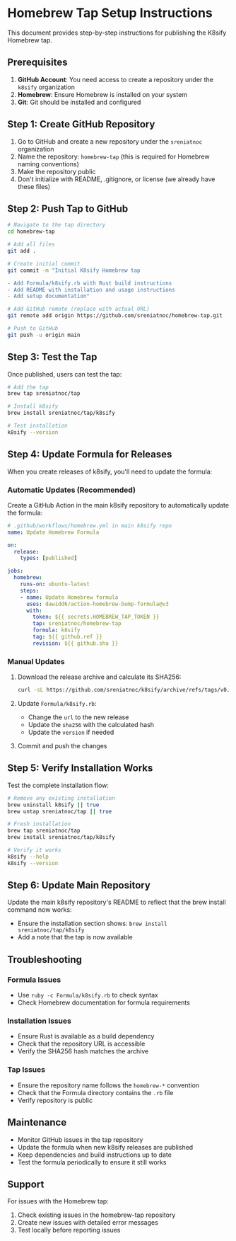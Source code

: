 # Homebrew Tap Setup Instructions

This document provides step-by-step instructions for publishing the K8sify Homebrew tap.

## Prerequisites

1. **GitHub Account**: You need access to create a repository under the `k8sify` organization
2. **Homebrew**: Ensure Homebrew is installed on your system
3. **Git**: Git should be installed and configured

## Step 1: Create GitHub Repository

1. Go to GitHub and create a new repository under the `sreniatnoc` organization
2. Name the repository: `homebrew-tap` (this is required for Homebrew naming conventions)
3. Make the repository public
4. Don't initialize with README, .gitignore, or license (we already have these files)

## Step 2: Push Tap to GitHub

```bash
# Navigate to the tap directory
cd homebrew-tap

# Add all files
git add .

# Create initial commit
git commit -m "Initial K8sify Homebrew tap

- Add Formula/k8sify.rb with Rust build instructions
- Add README with installation and usage instructions
- Add setup documentation"

# Add GitHub remote (replace with actual URL)
git remote add origin https://github.com/sreniatnoc/homebrew-tap.git

# Push to GitHub
git push -u origin main
```

## Step 3: Test the Tap

Once published, users can test the tap:

```bash
# Add the tap
brew tap sreniatnoc/tap

# Install k8sify
brew install sreniatnoc/tap/k8sify

# Test installation
k8sify --version
```

## Step 4: Update Formula for Releases

When you create releases of k8sify, you'll need to update the formula:

### Automatic Updates (Recommended)

Create a GitHub Action in the main k8sify repository to automatically update the formula:

```yaml
# .github/workflows/homebrew.yml in main k8sify repo
name: Update Homebrew Formula

on:
  release:
    types: [published]

jobs:
  homebrew:
    runs-on: ubuntu-latest
    steps:
    - name: Update Homebrew formula
      uses: dawidd6/action-homebrew-bump-formula@v3
      with:
        token: ${{ secrets.HOMEBREW_TAP_TOKEN }}
        tap: sreniatnoc/homebrew-tap
        formula: k8sify
        tag: ${{ github.ref }}
        revision: ${{ github.sha }}
```

### Manual Updates

1. Download the release archive and calculate its SHA256:
   ```bash
   curl -sL https://github.com/sreniatnoc/k8sify/archive/refs/tags/v0.1.0.tar.gz | shasum -a 256
   ```

2. Update `Formula/k8sify.rb`:
   - Change the `url` to the new release
   - Update the `sha256` with the calculated hash
   - Update the `version` if needed

3. Commit and push the changes

## Step 5: Verify Installation Works

Test the complete installation flow:

```bash
# Remove any existing installation
brew uninstall k8sify || true
brew untap sreniatnoc/tap || true

# Fresh installation
brew tap sreniatnoc/tap
brew install sreniatnoc/tap/k8sify

# Verify it works
k8sify --help
k8sify --version
```

## Step 6: Update Main Repository

Update the main k8sify repository's README to reflect that the brew install command now works:

- Ensure the installation section shows: `brew install sreniatnoc/tap/k8sify`
- Add a note that the tap is now available

## Troubleshooting

### Formula Issues
- Use `ruby -c Formula/k8sify.rb` to check syntax
- Check Homebrew documentation for formula requirements

### Installation Issues
- Ensure Rust is available as a build dependency
- Check that the repository URL is accessible
- Verify the SHA256 hash matches the archive

### Tap Issues
- Ensure the repository name follows the `homebrew-*` convention
- Check that the Formula directory contains the `.rb` file
- Verify repository is public

## Maintenance

- Monitor GitHub issues in the tap repository
- Update the formula when new k8sify releases are published
- Keep dependencies and build instructions up to date
- Test the formula periodically to ensure it still works

## Support

For issues with the Homebrew tap:
1. Check existing issues in the homebrew-tap repository
2. Create new issues with detailed error messages
3. Test locally before reporting issues